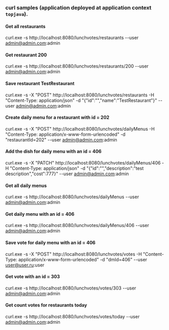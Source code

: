 ### curl samples (application deployed at application context `topjava`).

#### Get all restaurants
curl.exe -s http://localhost:8080/lunchvotes/restaurants --user admin@admin.com:admin

#### Get restaurant 200
curl.exe -s http://localhost:8080/lunchvotes/restaurants/200 --user admin@admin.com:admin

#### Save restaurant TestRestaurant
curl.exe -s -X "POST" http://localhost:8080/lunchvotes/restaurants -H "Content-Type: application/json" -d "{\"id\":\"\",\"name\":\"TestRestaurant\"}" --user admin@admin.com:admin

#### Create daily menu for a restaurant with id = 202
curl.exe -s -X "POST" http://localhost:8080/lunchvotes/dailyMenus -H "Content-Type: application/x-www-form-urlencoded" -d "restaurantId=202" --user admin@admin.com:admin

#### Add the dish for daily menu with an id = 406
curl.exe -s -X "PATCH" http://localhost:8080/lunchvotes/dailyMenus/406 -H "Content-Type: application/json" -d "{\"id\":\"\",\"description\":\"test description\",\"cost\":777}" --user admin@admin.com:admin

#### Get all daily menus
curl.exe -s http://localhost:8080/lunchvotes/dailyMenus --user admin@admin.com:admin

#### Get daily menu with an id = 406
curl.exe -s http://localhost:8080/lunchvotes/dailyMenus/406 --user admin@admin.com:admin

#### Save vote for daily menu with an id = 406
curl.exe -s -X "POST" http://localhost:8080/lunchvotes/votes -H "Content-Type: application/x-www-form-urlencoded" -d "dmId=406" --user user@user.ru:user

#### Get vote with an id = 303
curl.exe -s http://localhost:8080/lunchvotes/votes/303 --user admin@admin.com:admin

#### Get count votes for restaurants today
curl.exe -s http://localhost:8080/lunchvotes/votes/today --user admin@admin.com:admin